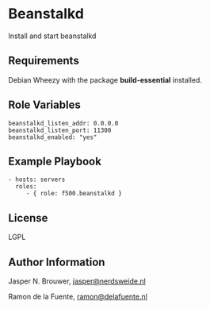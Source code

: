 Beanstalkd
========

Install and start beanstalkd

Requirements
------------

Debian Wheezy with the package **build-essential** installed.


Role Variables
--------------

    beanstalkd_listen_addr: 0.0.0.0
    beanstalkd_listen_port: 11300
    beanstalkd_enabled: "yes"

Example Playbook
-------------------------

    - hosts: servers
      roles:
         - { role: f500.beanstalkd }

License
-------

LGPL

Author Information
------------------

Jasper N. Brouwer, jasper@nerdsweide.nl

Ramon de la Fuente, ramon@delafuente.nl
